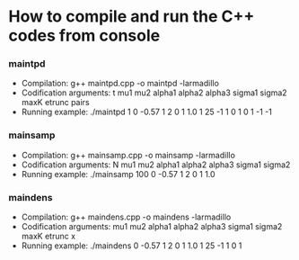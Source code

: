 
How to compile and run the C++ codes from console 
=================================================

### maintpd

 - Compilation: g++ maintpd.cpp -o maintpd -larmadillo
 - Codification arguments: t mu1 mu2 alpha1 alpha2 alpha3 sigma1 sigma2 maxK etrunc pairs
 - Running example: ./maintpd 1 0 -0.57 1 2 0 1 1.0 1 25 -1 1 0 1 0 1 -1 -1

### mainsamp

 - Compilation: g++ mainsamp.cpp -o mainsamp -larmadillo
 - Codification arguments: N mu1 mu2 alpha1 alpha2 alpha3 sigma1 sigma2
 - Running example: ./mainsamp 100 0 -0.57 1 2 0 1 1.0

### maindens

 - Compilation: g++ maindens.cpp -o maindens -larmadillo
 - Codification arguments: mu1 mu2 alpha1 alpha2 alpha3 sigma1 sigma2 maxK etrunc x
 - Running example: ./maindens 0 -0.57 1 2 0 1 1.0 1 25 -1 1 0 1